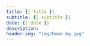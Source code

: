 ```yaml
---
title: {{ title }}
subtitle: {{ subtitle }}
date: {{ date }}
description: 
header-img: "img/home-bg.jpg"
---
```

